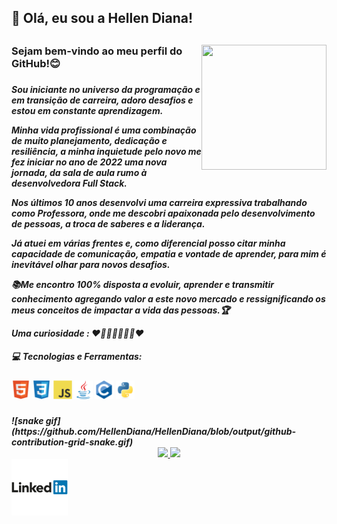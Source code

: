   <h2> 👋 Olá, eu sou a Hellen Diana!<h2><img align="right" src ="https://user-images.githubusercontent.com/101917461/203481592-ca552a51-f136-4ee3-aa67-47e6df82c615.jpeg" width="200" height="200"/>

  <h3>Sejam bem-vindo ao meu perfil do GitHub!😊<h3> 
    <h5><p>Sou iniciante no universo da programação e em transição de carreira, adoro desafios e estou em constante aprendizagem.</p>
     <p>Minha vida profissional é uma combinação de muito planejamento,  dedicação e resiliência, a minha inquietude pelo novo me fez iniciar no ano de 2022 uma nova jornada, da sala de aula rumo à desenvolvedora Full Stack. </p>
           <p>Nos últimos 10 anos desenvolvi uma carreira expressiva trabalhando como Professora, onde me descobri apaixonada pelo desenvolvimento de pessoas, a troca de saberes e a liderança.</p>
          <p>Já atuei em várias frentes e, como diferencial posso citar minha capacidade de comunicação, empatia e vontade de aprender, para mim é inevitável olhar para novos desafios. </p>
          <p> 📚Me encontro 100% disposta a evoluir, aprender e transmitir conhecimento agregando valor a este novo mercado e ressignificando os meus conceitos de impactar a vida das pessoas.🏆</p>      
        <div class="curiosidades"> 
      <p>Uma curiosidade : ❤👨‍👩‍👧‍👧🐶🦜❤</p>
        <h5> 💻 Tecnologias e Ferramentas:<h5>   
          <img src="https://raw.githubusercontent.com/devicons/devicon/master/icons/html5/html5-original.svg" width="30" height="30"/>
          <img src="https://raw.githubusercontent.com/devicons/devicon/master/icons/css3/css3-original.svg" width="30" height="30"/>
          <img src="https://raw.githubusercontent.com/devicons/devicon/master/icons/javascript/javascript-original.svg" width="30" height="30"/>
          <img src="https://raw.githubusercontent.com/devicons/devicon/master/icons/java/java-original.svg" width="30" height="30"/>
          <img src="https://raw.githubusercontent.com/devicons/devicon/master/icons/c/c-original.svg" width="30" height="30"/>
          <img src="https://github.com/devicons/devicon/blob/master/icons/python/python-original.svg" width="30" height="30"/>
          </div>          
          ![snake gif](https://github.com/HellenDiana/HellenDiana/blob/output/github-contribution-grid-snake.gif)                 
  <div align="center">                             
  <a href="https://github.com/HellenDiana">
  <img height="150em" src="https://github-readme-stats.vercel.app/api?username=HellenDiana&show_icons=true&theme=dracula&include_all_commits=true&count_private=true"/>
  <img height="150em" src="https://github-readme-stats.vercel.app/api/top-langs/?username=HellenDiana&layout=compact&langs_count=7&theme=dracula"/>  
   </div>                         
    <a href="https://www.linkedin.com/in/hellen-diana/" target="_blank"><img src="https://raw.githubusercontent.com/devicons/devicon/master/icons/linkedin/linkedin-original-wordmark.svg" target="_blank" width="90" height="90"><p></p>
      <p></p> 
       
  
          
          
       
